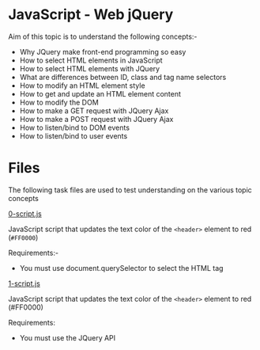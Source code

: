 # JavaScript - Web jQuery

Aim of this topic is to understand the following concepts:-

* Why JQuery make front-end programming so easy
* How to select HTML elements in JavaScript
* How to select HTML elements with JQuery
* What are differences between ID, class and tag name selectors
* How to modify an HTML element style
* How to get and update an HTML element content
* How to modify the DOM
* How to make a GET request with JQuery Ajax
* How to make a POST request with JQuery Ajax
* How to listen/bind to DOM events
* How to listen/bind to user events

# Files

The following task files are used to test understanding on the various topic concepts

[0-script.js](./0-script.js)

JavaScript script that updates the text color of the `<header>` element to red (`#FF0000`)

Requirements:-

* You must use document.querySelector to select the HTML tag

[1-script.js](./1-script.js)

JavaScript script that updates the text color of the `<header>` element to red (#FF0000)

Requirements:

* You must use the JQuery API
